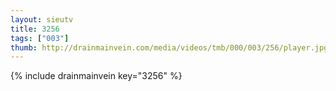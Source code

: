 ```yaml
--- 
layout: sieutv
title: 3256
tags: ["003"]
thumb: http://drainmainvein.com/media/videos/tmb/000/003/256/player.jpg
---
```

{% include drainmainvein key="3256" %} 
